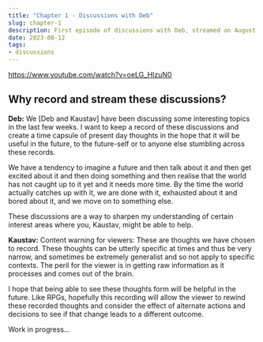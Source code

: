 ```yaml
---
title: "Chapter 1 - Discussions with Deb"
slug: chapter-1
description: First episode of discussions with Deb, streamed on August 12, 2023
date: 2023-08-12
tags: 
- discussions
---
```


https://www.youtube.com/watch?v=oeLG_HIzuN0

## Why record and stream these discussions?

**Deb:** We [Deb and Kaustav] have been discussing some interesting topics in the last few weeks. I want to keep a record of these discussions and create a time capsule of present day thoughts in the hope that it will be useful in the future, to the future-self or to anyone else stumbling across these records.

We have a tendency to imagine a future and then talk about it and then get excited about it and then doing something and then realise that the world has not caught up to it yet and it needs more time. By the time the world actually catches up with it, we are done with it, exhausted about it and bored about it, and we move on to something else.

These discussions are a way to sharpen my understanding of certain interest areas where you, Kaustav, might be able to help.

**Kaustav:** Content warning for viewers: These are thoughts we have chosen to record. These thoughts can be utterly specific at times and thus be very narrow, and sometimes be extremely generalist and so not apply to specific contexts. The peril for the viewer is in getting raw information as it processes and comes out of the brain.

I hope that being able to see these thoughts form will be helpful in the future. Like RPGs, hopefully this recording will allow the viewer to rewind these recorded thoughts and consider the effect of alternate actions and decisions to see if that change leads to a different outcome.

Work in progress...